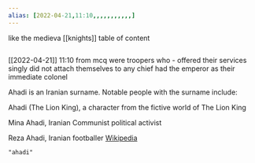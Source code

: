 ```yaml
---
alias: [2022-04-21,11:10,,,,,,,,,,,]
---
```

like the medieva [[knights]]
table of content
```toc
```

[[2022-04-21]] 11:10
from mcq
were troopers who -
offered their services singly
did not attach themselves to any chief
had the emperor as their immediate colonel

Ahadi is an Iranian surname. Notable people with the surname include:

Ahadi (The Lion King), a character from the fictive world of The Lion King

Mina Ahadi, Iranian Communist political activist

Reza Ahadi, Iranian footballer
[Wikipedia](https://en.wikipedia.org/wiki/Ahadi)
```query
"ahadi"
```